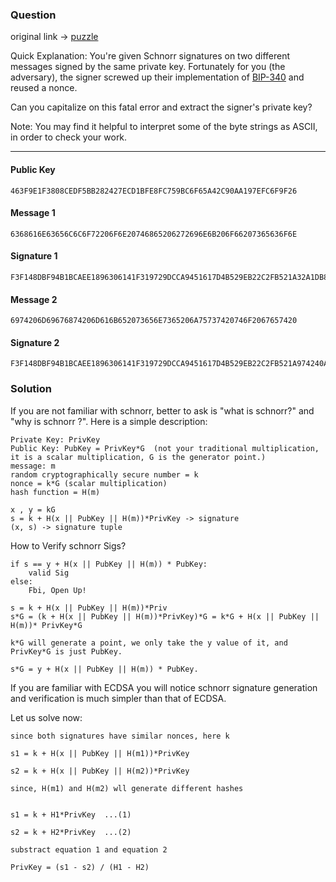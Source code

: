 ### Question
original link -> [puzzle](https://gist.github.com/robot-dreams/669c13bc724fdeb9af8460c9b64d5665)

Quick Explanation:
You're given Schnorr signatures on two different messages signed by the same private key. Fortunately for you (the adversary), the signer screwed up their implementation of [BIP-340](https://github.com/bitcoin/bips/blob/master/bip-0340.mediawiki) and reused a nonce.

Can you capitalize on this fatal error and extract the signer's private key?

Note: You may find it helpful to interpret some of the byte strings as ASCII, in order to check your work.

---

#### Public Key

```
463F9E1F3808CEDF5BB282427ECD1BFE8FC759BC6F65A42C90AA197EFC6F9F26
```

#### Message 1

```
6368616E63656C6C6F72206F6E20746865206272696E6B206F66207365636F6E
```

#### Signature 1

```
F3F148DBF94B1BCAEE1896306141F319729DCCA9451617D4B529EB22C2FB521A32A1DB8D2669A00AFE7BE97AF8C355CCF2B49B9938B9E451A5C231A45993D920
```

#### Message 2

```
6974206D69676874206D616B652073656E7365206A75737420746F2067657420
```

#### Signature 2

```
F3F148DBF94B1BCAEE1896306141F319729DCCA9451617D4B529EB22C2FB521A974240A9A9403996CA01A06A3BC8F0D7B71D87FB510E897FF3EC5BF347E5C5C1
```

### Solution

If you are not familiar with schnorr, better to ask is "what is schnorr?" and "why is schnorr ?".
Here is a simple description:
```
Private Key: PrivKey
Public Key: PubKey = PrivKey*G  (not your traditional multiplication, it is a scalar multiplication, G is the generator point.)
message: m
random cryptographically secure number = k
nonce = k*G (scalar multiplication)
hash function = H(m)

x , y = kG
s = k + H(x || PubKey || H(m))*PrivKey -> signature
(x, s) -> signature tuple
```

How to Verify schnorr Sigs?
```
if s == y + H(x || PubKey || H(m)) * PubKey:
    valid Sig
else:
    Fbi, Open Up!

s = k + H(x || PubKey || H(m))*Priv
s*G = (k + H(x || PubKey || H(m))*PrivKey)*G = k*G + H(x || PubKey || H(m))* PrivKey*G

k*G will generate a point, we only take the y value of it, and PrivKey*G is just PubKey.

s*G = y + H(x || PubKey || H(m)) * PubKey.
```

If you are familiar with ECDSA you will notice schnorr signature generation and verification is much simpler than that of ECDSA.

Let us solve now:
```
since both signatures have similar nonces, here k

s1 = k + H(x || PubKey || H(m1))*PrivKey

s2 = k + H(x || PubKey || H(m2))*PrivKey 

since, H(m1) and H(m2) wll generate different hashes


s1 = k + H1*PrivKey  ...(1)

s2 = k + H2*PrivKey  ...(2)

substract equation 1 and equation 2

PrivKey = (s1 - s2) / (H1 - H2)

```